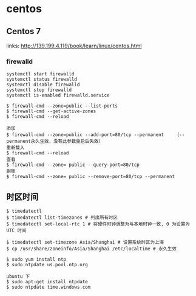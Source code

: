 # centos

## Centos 7

links: http://139.199.4.119/book/learn/linux/centos.html

### firewalld

    systemctl start firewalld
    systemctl status firewalld
    systemctl disable firewalld
    systemctl stop firewalld
    systemctl is-enabled firewalld.service

    $ firewall-cmd --zone=public --list-ports
    $ firewall-cmd --get-active-zones
    $ firewall-cmd --reload

    添加
    $ firewall-cmd --zone=public --add-port=80/tcp --permanent    （--permanent永久生效，没有此参数重启后失效）
    重新载入
    $ firewall-cmd --reload
    查看
    $ firewall-cmd --zone= public --query-port=80/tcp
    删除
    $ firewall-cmd --zone= public --remove-port=80/tcp --permanent

## 时区时间

    $ timedatectl
    $ timedatectl list-timezones # 列出所有时区
    $ timedatectl set-local-rtc 1 # 将硬件时钟调整为与本地时钟一致, 0 为设置为 UTC 时间

    $ timedatectl set-timezone Asia/Shanghai # 设置系统时区为上海
    $ cp /usr/share/zoneinfo/Asia/Shanghai /etc/localtime # 永久生效

    $ sudo yum install ntp
    $ sudo ntpdate us.pool.ntp.org

    ubuntu 下
    $ sudo apt-get install ntpdate
    $ sudo ntpdate time.windows.com
